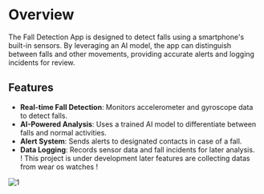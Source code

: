 
  <h1>Overview</h1>
 <p>The Fall Detection App is designed to detect falls using a smartphone's built-in sensors. By leveraging an AI model, the app can distinguish between falls and other movements, providing accurate alerts and logging incidents for review.</p>

 <h2>Features</h2>
    <ul>
        <li><strong>Real-time Fall Detection</strong>: Monitors accelerometer and gyroscope data to detect falls.</li>
        <li><strong>AI-Powered Analysis</strong>: Uses a trained AI model to differentiate between falls and normal activities.</li>
        <li><strong>Alert System</strong>: Sends alerts to designated contacts in case of a fall.</li>
        <li><strong>Data Logging</strong>: Records sensor data and fall incidents for later analysis.</li>
        ! This project is under development later features are collecting datas from wear os watches !
    </ul>
  
  ![1](https://github.com/infernotlc/Life-Signal2/assets/70065773/59197003-602c-496c-b32f-0859a8cdfc2c)

